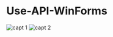 # Use-API-WinForms
![capt 1](https://user-images.githubusercontent.com/33179371/167961183-3ebcafdf-4f00-48d0-b4a2-17fd6422dd25.png)
![capt 2](https://user-images.githubusercontent.com/33179371/167961196-156f342f-fabf-4329-8350-0e7388c85887.png)
